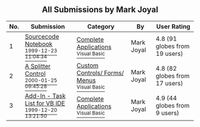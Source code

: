 ﻿<div align="center">

## All Submissions by Mark Joyal

</div>

No.  | Submission | Category | By   | User Rating
---- | ---------- | -------- | ---- | -----------
1 | [Sourcecode Notebook<br /><sup>1999-12-23 11:04:34</sup>](https://github.com/Planet-Source-Code/mark-joyal-sourcecode-notebook__1-4892) | [Complete Applications<br /><sup>Visual Basic</sup>](../ByCategory/complete-applications__1-27.md) | Mark Joyal | 4.8 (91 globes from 19 users)
2 | [A Splitter Control<br /><sup>2000-01-25 09:45:28</sup>](https://github.com/Planet-Source-Code/mark-joyal-a-splitter-control__1-5855) | [Custom Controls/ Forms/  Menus<br /><sup>Visual Basic</sup>](../ByCategory/custom-controls-forms-menus__1-4.md) | Mark Joyal | 4.8 (82 globes from 17 users)
3 | [Add\-In \- Task List for VB IDE<br /><sup>1999-12-20 13:21:50</sup>](https://github.com/Planet-Source-Code/mark-joyal-add-in-task-list-for-vb-ide__1-4999) | [Complete Applications<br /><sup>Visual Basic</sup>](../ByCategory/complete-applications__1-27.md) | Mark Joyal | 4.9 (44 globes from 9 users)
